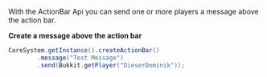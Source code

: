 With the ActionBar Api you can send one or more players a message above the action bar.

**Create a message above the action bar**
```java
CoreSystem.getInstance().createActionBar()
        .message("Test Message")
        .send(Bukkit.getPlayer("DieserDominik"));
```